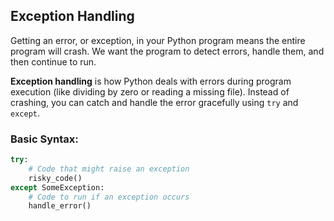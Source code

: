 ## Exception Handling
Getting an error, or exception, in your Python program means the entire program will crash. We want the program to detect errors, handle them, and then continue to run.  

**Exception handling** is how Python deals with errors during program execution (like dividing by zero or reading a missing file). Instead of crashing, you can catch and handle the error gracefully using `try` and `except`.  

### Basic Syntax:
```python
try:
    # Code that might raise an exception
    risky_code()
except SomeException:
    # Code to run if an exception occurs
    handle_error()
```

